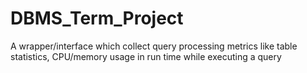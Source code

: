 # DBMS_Term_Project
A wrapper/interface which collect query processing metrics like table statistics, CPU/memory usage in run time while executing a query
